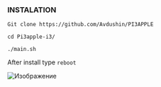 ### INSTALATION 

` Git clone https://github.com/Avdushin/PI3APPLE `
 
` cd Pi3apple-i3/ `
 
` ./main.sh ` 

After install type ` reboot `

![Изображение](https://cdn.discordapp.com/attachments/650681889308278785/894193369587273738/pineappl3.png)
